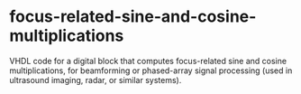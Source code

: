 # focus-related-sine-and-cosine-multiplications
VHDL code for a digital block that computes focus-related sine and cosine multiplications, for beamforming or phased-array signal processing (used in ultrasound imaging, radar, or similar systems).
